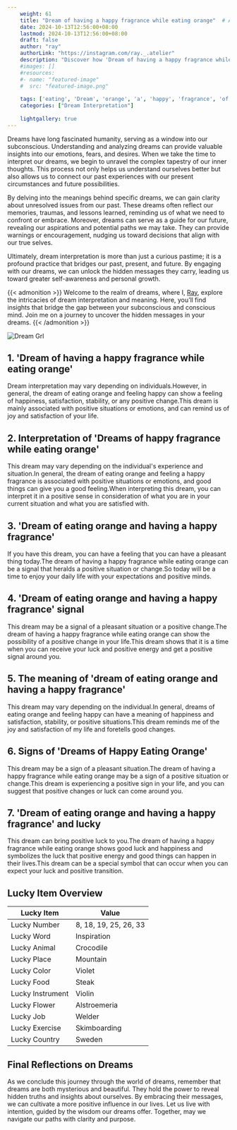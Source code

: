 ```yaml
---
    weight: 61
    title: "Dream of having a happy fragrance while eating orange"  # Assuming 'title' column exists
    date: 2024-10-13T12:56:00+08:00
    lastmod: 2024-10-13T12:56:00+08:00
    draft: false
    author: "ray"
    authorLink: "https://instagram.com/ray._.atelier"
    description: "Discover how 'Dream of having a happy fragrance while eating orange' can interpret your future and uncover its significant meanings in your life."
    #images: []
    #resources:
    #- name: "featured-image"
    #  src: "featured-image.png"
    
    tags: ['eating', 'Dream', 'orange', 'a', 'happy', 'fragrance', 'of', 'while', 'having']
    categories: ["Dream Interpretation"]
    
    lightgallery: true
---
```

    
Dreams have long fascinated humanity, serving as a window into our subconscious. Understanding and analyzing dreams can provide valuable insights into our emotions, fears, and desires. When we take the time to interpret our dreams, we begin to unravel the complex tapestry of our inner thoughts. This process not only helps us understand ourselves better but also allows us to connect our past experiences with our present circumstances and future possibilities.

By delving into the meanings behind specific dreams, we can gain clarity about unresolved issues from our past. These dreams often reflect our memories, traumas, and lessons learned, reminding us of what we need to confront or embrace. Moreover, dreams can serve as a guide for our future, revealing our aspirations and potential paths we may take. They can provide warnings or encouragement, nudging us toward decisions that align with our true selves.

Ultimately, dream interpretation is more than just a curious pastime; it is a profound practice that bridges our past, present, and future. By engaging with our dreams, we can unlock the hidden messages they carry, leading us toward greater self-awareness and personal growth.

{{< admonition >}}
Welcome to the realm of dreams, where I, [Ray](https://instagram.com/ray._.atelier), explore the intricacies of dream interpretation and meaning. Here, you’ll find insights that bridge the gap between your subconscious and conscious mind. Join me on a journey to uncover the hidden messages in your dreams.
{{< /admonition >}}

![Dream Grl](https://cdn.pixabay.com/photo/2017/11/02/03/35/gothic-2910057_1280.jpg "Dream Grl")

## 1. 'Dream of having a happy fragrance while eating orange'
Dream interpretation may vary depending on individuals.However, in general, the dream of eating orange and feeling happy can show a feeling of happiness, satisfaction, stability, or any positive change.This dream is mainly associated with positive situations or emotions, and can remind us of joy and satisfaction of your life.

## 2. Interpretation of 'Dreams of happy fragrance while eating orange'
This dream may vary depending on the individual's experience and situation.In general, the dream of eating orange and feeling a happy fragrance is associated with positive situations or emotions, and good things can give you a good feeling.When interpreting this dream, you can interpret it in a positive sense in consideration of what you are in your current situation and what you are satisfied with.

## 3. 'Dream of eating orange and having a happy fragrance'
If you have this dream, you can have a feeling that you can have a pleasant thing today.The dream of having a happy fragrance while eating orange can be a signal that heralds a positive situation or change.So today will be a time to enjoy your daily life with your expectations and positive minds.

## 4. 'Dream of eating orange and having a happy fragrance' signal
This dream may be a signal of a pleasant situation or a positive change.The dream of having a happy fragrance while eating orange can show the possibility of a positive change in your life.This dream shows that it is a time when you can receive your luck and positive energy and get a positive signal around you.

## 5. The meaning of 'dream of eating orange and having a happy fragrance'
This dream may vary depending on the individual.In general, dreams of eating orange and feeling happy can have a meaning of happiness and satisfaction, stability, or positive situations.This dream reminds me of the joy and satisfaction of my life and foretells good changes.

## 6. Signs of 'Dreams of Happy Eating Orange'
This dream may be a sign of a pleasant situation.The dream of having a happy fragrance while eating orange may be a sign of a positive situation or change.This dream is experiencing a positive sign in your life, and you can suggest that positive changes or luck can come around you.

## 7. 'Dream of eating orange and having a happy fragrance' and lucky
This dream can bring positive luck to you.The dream of having a happy fragrance while eating orange shows good luck and happiness and symbolizes the luck that positive energy and good things can happen in their lives.This dream can be a special symbol that can occur when you can expect your luck and positive transition.

## Lucky Item Overview
| Lucky Item          | Value              |
|---------------|--------------------|
| Lucky Number        | 8, 18, 19, 25, 26, 33  |
| Lucky Word          | Inspiration |
| Lucky Animal        | Crocodile |
| Lucky Place         | Mountain     |
| Lucky Color         | Violet     |
| Lucky Food          | Steak      |
| Lucky Instrument    | Violin |
| Lucky Flower        | Alstroemeria    |
| Lucky Job           | Welder       |
| Lucky Exercise      | Skimboarding  |
| Lucky Country       | Sweden    |


##  Final Reflections on Dreams

As we conclude this journey through the world of dreams, remember that dreams are both mysterious and beautiful. They hold the power to reveal hidden truths and insights about ourselves. By embracing their messages, we can cultivate a more positive influence in our lives. Let us live with intention, guided by the wisdom our dreams offer. Together, may we navigate our paths with clarity and purpose.
